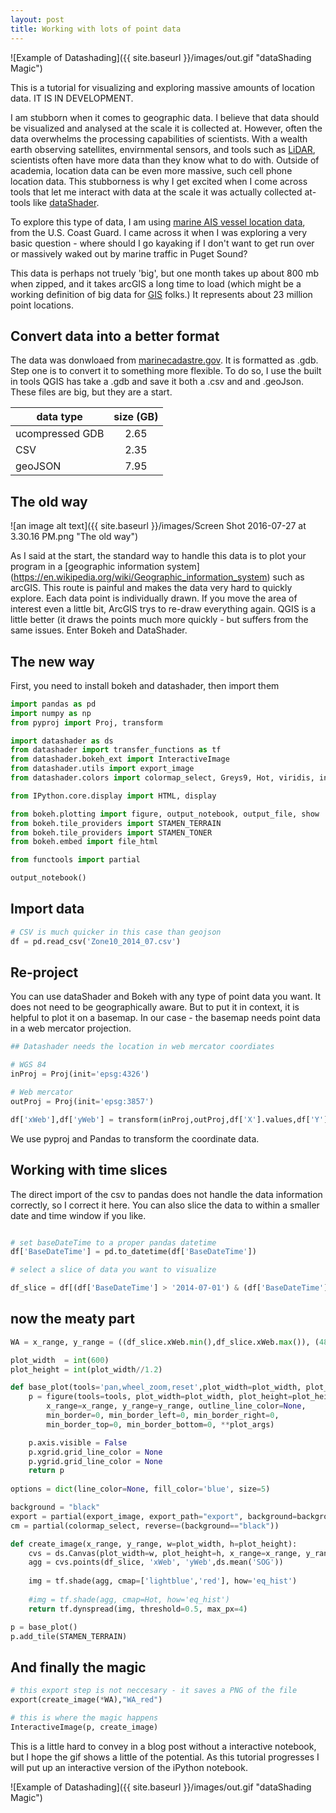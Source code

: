 ```yaml
---
layout: post
title: Working with lots of point data
---
```


![Example of Datashading]({{ site.baseurl }}/images/out.gif "dataShading Magic")

This is a  tutorial for visualizing and exploring massive amounts of location data. IT IS IN DEVELOPMENT. 

I am stubborn when it comes to geographic data. I believe that data should be visualized and analysed at the scale it is collected at. However, often the data overwhelms the processing capabilities of scientists. With a wealth earth observing satellites, envirnmental sensors, and tools such as [LiDAR](https://en.wikipedia.org/wiki/Lidar), scientists often have more data than they know what to do with. Outside of academia, location data can be even more massive, such cell phone location data. This stubborness is why I get excited when I come across tools that let me interact with data at the scale it was actually collected at- tools like [dataShader](https://github.com/bokeh/datashader).   

To explore this type of data, I am using [marine AIS vessel location data](http://marinecadastre.gov/ais/), from the U.S. Coast Guard. I came across it when I was exploring a very basic question - where should I go kayaking if I don't want to get run over or massively waked out by marine traffic in Puget Sound?

This data is perhaps not truely 'big', but one month takes up about 800 mb when zipped, and it takes arcGIS a long time to load (which might be a working definition of big data for [GIS](https://en.wikipedia.org/wiki/Geographic_information_system)  folks.) It  represents about 23 million point locations.   

## Convert data into a better format
The data was donwloaed from [marinecadastre.gov](http://marinecadastre.gov/ais/). It is formatted as .gdb. Step one is to convert it to something more flexible. To do so, I use the built in tools QGIS has take a .gdb and save it both a .csv and and .geoJson. These files are big, but they are a start.

| data type     | size (GB)     | 
| ------------- |:-------------:| 
| ucompressed GDB      | 2.65 | 
| CSV     | 2.35      | 
| geoJSON |7.95      |

## The old way
![an image alt text]({{ site.baseurl }}/images/Screen Shot 2016-07-27 at 3.30.16 PM.png "The old way")

As I said at the start, the standard way to handle this data is to plot your program in a [geographic information system] (https://en.wikipedia.org/wiki/Geographic_information_system) such as arcGIS. This route is painful and makes the data very hard to quickly explore. Each data point is individually drawn. If you move the area of interest even a little bit, ArcGIS trys to re-draw everything again. QGIS is a little better (it draws the points much more quickly - but suffers from the same issues. Enter Bokeh and DataShader. 

## The new way 

First, you need to install bokeh and datashader, then import them

```python
import pandas as pd
import numpy as np
from pyproj import Proj, transform

import datashader as ds
from datashader import transfer_functions as tf
from datashader.bokeh_ext import InteractiveImage
from datashader.utils import export_image
from datashader.colors import colormap_select, Greys9, Hot, viridis, inferno

from IPython.core.display import HTML, display

from bokeh.plotting import figure, output_notebook, output_file, show
from bokeh.tile_providers import STAMEN_TERRAIN
from bokeh.tile_providers import STAMEN_TONER
from bokeh.embed import file_html

from functools import partial

output_notebook()
```

## Import data 

```python
# CSV is much quicker in this case than geojson
df = pd.read_csv('Zone10_2014_07.csv')
```

## Re-project

You can use dataShader and Bokeh with any type of point data you want. It does not need to be geographically aware. But to put it in context, it is helpful to plot it on a basemap. In our case - the basemap needs point data in a web mercator projection. 

```python
## Datashader needs the location in web mercator coordiates

# WGS 84
inProj = Proj(init='epsg:4326')

# Web mercator 
outProj = Proj(init='epsg:3857')

df['xWeb'],df['yWeb'] = transform(inProj,outProj,df['X'].values,df['Y'].values)
```

We use pyproj and Pandas to transform the coordinate data. 

## Working with time slices

The direct import of the csv to pandas does not handle the data information correctly, so I correct it here. You can also slice the data to within a smaller date and time window if you like.

```python

# set baseDateTime to a proper pandas datetime
df['BaseDateTime'] = pd.to_datetime(df['BaseDateTime'])

# select a slice of data you want to visualize

df_slice = df[(df['BaseDateTime'] > '2014-07-01') & (df['BaseDateTime'] < '2014-07-30')]

```

## now the meaty part 

```python
WA = x_range, y_range = ((df_slice.xWeb.min(),df_slice.xWeb.max()), (4898057.594904038,5565974.539663678))

plot_width  = int(600)
plot_height = int(plot_width//1.2)

def base_plot(tools='pan,wheel_zoom,reset',plot_width=plot_width, plot_height=plot_height, **plot_args):
    p = figure(tools=tools, plot_width=plot_width, plot_height=plot_height,
        x_range=x_range, y_range=y_range, outline_line_color=None,
        min_border=0, min_border_left=0, min_border_right=0,
        min_border_top=0, min_border_bottom=0, **plot_args)

    p.axis.visible = False
    p.xgrid.grid_line_color = None
    p.ygrid.grid_line_color = None
    return p
    
options = dict(line_color=None, fill_color='blue', size=5)

background = "black"
export = partial(export_image, export_path="export", background=background)
cm = partial(colormap_select, reverse=(background=="black"))

def create_image(x_range, y_range, w=plot_width, h=plot_height):
    cvs = ds.Canvas(plot_width=w, plot_height=h, x_range=x_range, y_range=y_range)
    agg = cvs.points(df_slice, 'xWeb', 'yWeb',ds.mean('SOG'))
    
    img = tf.shade(agg, cmap=['lightblue','red'], how='eq_hist')
    
    #img = tf.shade(agg, cmap=Hot, how='eq_hist')
    return tf.dynspread(img, threshold=0.5, max_px=4)

p = base_plot()
p.add_tile(STAMEN_TERRAIN)
```

## And finally the magic 

```python
# this export step is not neccesary - it saves a PNG of the file
export(create_image(*WA),"WA_red")

# this is where the magic happens
InteractiveImage(p, create_image)
```

This is a little hard to convey in a blog post without a interactive notebook, but I hope the gif shows a little of the potential. As this tutorial progresses I will put up an interactive version of the iPython notebook.

![Example of Datashading]({{ site.baseurl }}/images/out.gif "dataShading Magic")

